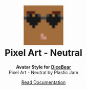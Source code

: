 <h1 align="center"><img src="./tests/svg/0.svg" width="124" /> <br />Pixel Art - Neutral</h1>
<p align="center">
  <strong>Avatar Style for <a href="https://dicebear.com/">DiceBear</a></strong><br />
    Pixel Art - Neutral
    by Plastic Jam
</p>

<p align="center">
  <a href="https://dicebear.com/styles/pixel-art-neutral">
    Read Documentation
  </a>
</p>

